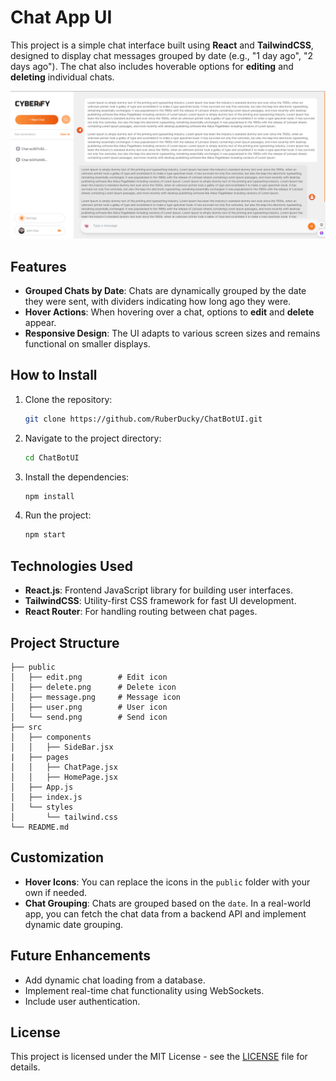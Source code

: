 # Chat App UI

This project is a simple chat interface built using **React** and **TailwindCSS**, designed to display chat messages grouped by date (e.g., "1 day ago", "2 days ago"). The chat also includes hoverable options for **editing** and **deleting** individual chats.

![UI Preview](public/data1.png)

## Features

- **Grouped Chats by Date**: Chats are dynamically grouped by the date they were sent, with dividers indicating how long ago they were.
- **Hover Actions**: When hovering over a chat, options to **edit** and **delete** appear.
- **Responsive Design**: The UI adapts to various screen sizes and remains functional on smaller displays.

## How to Install

1. Clone the repository:

   ```bash
   git clone https://github.com/RuberDucky/ChatBotUI.git
   ```

2. Navigate to the project directory:

   ```bash
   cd ChatBotUI
   ```

3. Install the dependencies:

   ```bash
   npm install
   ```

4. Run the project:

   ```bash
   npm start
   ```

## Technologies Used

- **React.js**: Frontend JavaScript library for building user interfaces.
- **TailwindCSS**: Utility-first CSS framework for fast UI development.
- **React Router**: For handling routing between chat pages.

## Project Structure

```
├── public
│   ├── edit.png        # Edit icon
│   ├── delete.png      # Delete icon
│   ├── message.png     # Message icon
│   ├── user.png        # User icon
│   └── send.png        # Send icon
├── src
│   ├── components
│   │   ├── SideBar.jsx
|   ├── pages
│   │   ├── ChatPage.jsx
│   │   ├── HomePage.jsx
│   ├── App.js
│   ├── index.js
│   └── styles
│       └── tailwind.css
└── README.md
```

## Customization

- **Hover Icons**: You can replace the icons in the `public` folder with your own if needed.
- **Chat Grouping**: Chats are grouped based on the `date`. In a real-world app, you can fetch the chat data from a backend API and implement dynamic date grouping.

## Future Enhancements

- Add dynamic chat loading from a database.
- Implement real-time chat functionality using WebSockets.
- Include user authentication.

## License

This project is licensed under the MIT License - see the [LICENSE](LICENSE) file for details.